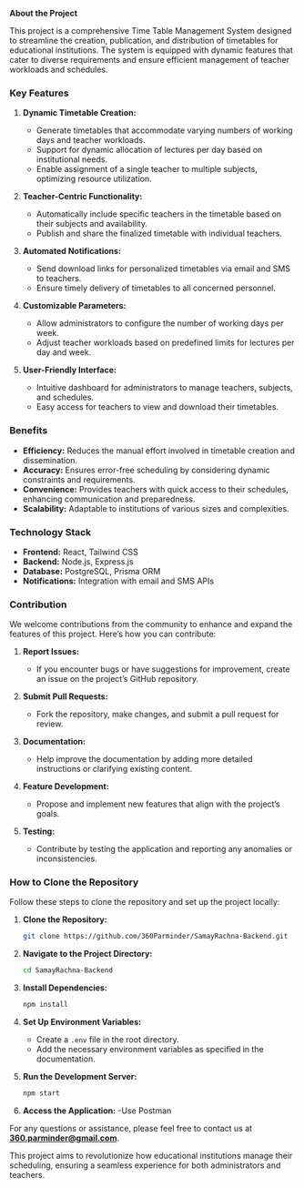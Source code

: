 **About the Project**

This project is a comprehensive Time Table Management System designed to streamline the creation, publication, and distribution of timetables for educational institutions. The system is equipped with dynamic features that cater to diverse requirements and ensure efficient management of teacher workloads and schedules.

### Key Features

1. **Dynamic Timetable Creation:**
   - Generate timetables that accommodate varying numbers of working days and teacher workloads.
   - Support for dynamic allocation of lectures per day based on institutional needs.
   - Enable assignment of a single teacher to multiple subjects, optimizing resource utilization.

2. **Teacher-Centric Functionality:**
   - Automatically include specific teachers in the timetable based on their subjects and availability.
   - Publish and share the finalized timetable with individual teachers.

3. **Automated Notifications:**
   - Send download links for personalized timetables via email and SMS to teachers.
   - Ensure timely delivery of timetables to all concerned personnel.

4. **Customizable Parameters:**
   - Allow administrators to configure the number of working days per week.
   - Adjust teacher workloads based on predefined limits for lectures per day and week.

5. **User-Friendly Interface:**
   - Intuitive dashboard for administrators to manage teachers, subjects, and schedules.
   - Easy access for teachers to view and download their timetables.

### Benefits

- **Efficiency:** Reduces the manual effort involved in timetable creation and dissemination.
- **Accuracy:** Ensures error-free scheduling by considering dynamic constraints and requirements.
- **Convenience:** Provides teachers with quick access to their schedules, enhancing communication and preparedness.
- **Scalability:** Adaptable to institutions of various sizes and complexities.

### Technology Stack

- **Frontend:** React, Tailwind CSS
- **Backend:** Node.js, Express.js
- **Database:** PostgreSQL, Prisma ORM
- **Notifications:** Integration with email and SMS APIs

### Contribution

We welcome contributions from the community to enhance and expand the features of this project. Here’s how you can contribute:

1. **Report Issues:**
   - If you encounter bugs or have suggestions for improvement, create an issue on the project’s GitHub repository.

2. **Submit Pull Requests:**
   - Fork the repository, make changes, and submit a pull request for review.

3. **Documentation:**
   - Help improve the documentation by adding more detailed instructions or clarifying existing content.

4. **Feature Development:**
   - Propose and implement new features that align with the project’s goals.

5. **Testing:**
   - Contribute by testing the application and reporting any anomalies or inconsistencies.

### How to Clone the Repository

Follow these steps to clone the repository and set up the project locally:

1. **Clone the Repository:**
   ```bash
   git clone https://github.com/360Parminder/SamayRachna-Backend.git
   ```
2. **Navigate to the Project Directory:**
   ```bash
   cd SamayRachna-Backend
   ```
3. **Install Dependencies:**
   ```bash
   npm install
   ```
4. **Set Up Environment Variables:**
   - Create a `.env` file in the root directory.
   - Add the necessary environment variables as specified in the documentation.

5. **Run the Development Server:**
   ```bash
   npm start
   ```
6. **Access the Application:**
   -Use Postman 

For any questions or assistance, please feel free to contact us at **360.parminder@gmail.com**.

This project aims to revolutionize how educational institutions manage their scheduling, ensuring a seamless experience for both administrators and teachers.

